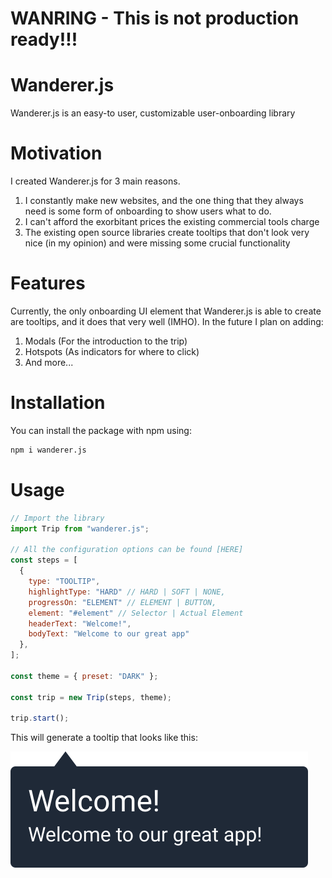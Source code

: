 # WANRING - This is not production ready!!!

# Wanderer.js

Wanderer.js is an easy-to user, customizable user-onboarding library

# Motivation

I created Wanderer.js for 3 main reasons.

1. I constantly make new websites, and the one thing that they always need is some form of onboarding to show users what to do.
2. I can't afford the exorbitant prices the existing commercial tools charge
3. The existing open source libraries create tooltips that don't look very nice (in my opinion) and were missing some crucial functionality

# Features

Currently, the only onboarding UI element that Wanderer.js is able to create are tooltips, and it does that very well (IMHO). In the future I plan on adding:

1. Modals (For the introduction to the trip)
2. Hotspots (As indicators for where to click)
3. And more...

# Installation

You can install the package with npm using:

```bash
npm i wanderer.js
```

# Usage

```javascript
// Import the library
import Trip from "wanderer.js";

// All the configuration options can be found [HERE]
const steps = [
  {
    type: "TOOLTIP",
    highlightType: "HARD" // HARD | SOFT | NONE,
    progressOn: "ELEMENT" // ELEMENT | BUTTON,
    element: "#element" // Selector | Actual Element
    headerText: "Welcome!",
    bodyText: "Welcome to our great app"
  },
];

const theme = { preset: "DARK" };

const trip = new Trip(steps, theme);

trip.start();
```

This will generate a tooltip that looks like this:

![DarkTooltip.ong](assets/dark_tooltip.svg)
